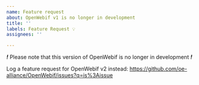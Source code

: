 ```yaml
---
name: Feature request
about: OpenWebif v1 is no longer in development
title: ''
labels: Feature Request 💡
assignees: ''

---
```


***!*** Please note that this version of OpenWebif is no longer in development ***!***

Log a feature request for OpenWebif v2 instead:
https://github.com/oe-alliance/OpenWebif/issues?q=is%3Aissue
